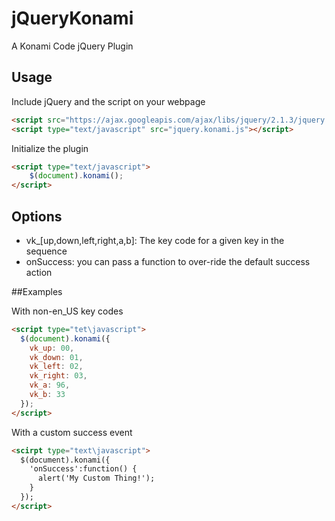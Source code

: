 # jQueryKonami
A Konami Code jQuery Plugin

## Usage
Include jQuery and the script on your webpage
```html
<script src="https://ajax.googleapis.com/ajax/libs/jquery/2.1.3/jquery.min.js"></script>
<script type="text/javascript" src="jquery.konami.js"></script>
```

Initialize the plugin
```html
<script type="text/javascript">
	$(document).konami();
</script>
```

## Options

- vk_[up,down,left,right,a,b]: The key code for a given key in the sequence
- onSuccess: you can pass a function to over-ride the default success action
 
##Examples

With non-en_US key codes
```html
<script type="tet\javascript">
  $(document).konami({
    vk_up: 00,
    vk_down: 01,
    vk_left: 02,
    vk_right: 03,
    vk_a: 96,
    vk_b: 33
  });
</script>
```

With a custom success event
```html
<scirpt type="text\javascript">
  $(document).konami({
    'onSuccess':function() {
      alert('My Custom Thing!');
    }
  });
</script>
